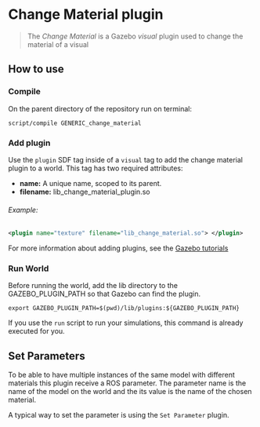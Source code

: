 # Change Material plugin
> The *Change Material* is a Gazebo *visual* plugin used to change the material of a visual

## How to use
### Compile

On the parent directory of the repository run on terminal:

```
script/compile GENERIC_change_material
```

### Add plugin
Use the `plugin` SDF tag inside of a `visual` tag to add the change material plugin to a world.
This tag has two required attributes:
* **name:** A unique name, scoped to its parent.
* **filename:** lib_change_material_plugin.so

###### Example:
```xml
<plugin name="texture" filename="lib_change_material.so"> </plugin>
```

For more information about adding plugins, see the [Gazebo tutorials](http://gazebosim.org/tutorials?tut=plugins_model&cat=running_the_plugin#RunningthePlugin.)

### Run World
Before running the world, add the lib directory to the GAZEBO_PLUGIN_PATH so that Gazebo can find the plugin.

```
export GAZEBO_PLUGIN_PATH=$(pwd)/lib/plugins:${GAZEBO_PLUGIN_PATH}
```

If you use the `run` script to run your simulations, this command is already executed for you.

## Set Parameters
To be able to have multiple instances of the same model with different materials this plugin receive a ROS parameter. The parameter name is the name of the model on the world and the its value is the name of the chosen material.

A typical way to set the parameter is using the `Set Parameter` plugin.
